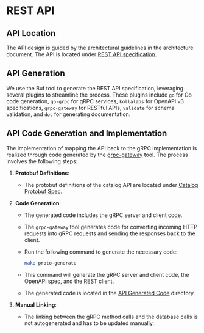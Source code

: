 <!---
  SPDX-FileCopyrightText: (C) 2025 Intel Corporation
  SPDX-License-Identifier: Apache-2.0
-->
# REST API

## API Location

The API design is guided by the architectural guidelines in the architecture document.
The API is located under [REST API specification](../api/spec/openapi.yaml).

## API Generation

We use the Buf tool to generate the REST API specification, leveraging several plugins to streamline the process. These
plugins include `go` for Go code generation, `go-grpc` for gRPC services, `kollalabs` for OpenAPI v3 specifications,
`grpc-gateway` for RESTful APIs, `validate` for schema validation, and `doc` for generating documentation.

## API Code Generation and Implementation

The implementation of mapping the API back to the gRPC implementation is realized through code generated by
the [grpc-gateway] tool. The process involves the following steps:

1. **Protobuf Definitions**:
    - The protobuf definitions of the catalog API are located under [Catalog Protobuf Spec].

2. **Code Generation**:
    - The generated code includes the gRPC server and client code.
    - The `grpc-gateway` tool generates code for converting incoming HTTP requests into gRPC requests and sending
      the responses back to the client.
    - Run the following command to generate the necessary code:

      ```bash
      make proto-generate
      ```

    - This command will generate the gRPC server and client code, the OpenAPI spec, and the REST client.
    - The generated code is located in the [API Generated Code] directory.

3. **Manual Linking**:
    - The linking between the gRPC method calls and the database calls is not autogenerated and has to be updated manually.

[Catalog Protobuf Spec]: ../api/catalog/v3
[API Generated Code]: ../pkg/api
[grpc-gateway]: https://grpc-ecosystem.github.io/grpc-gateway/
